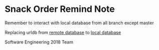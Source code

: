 # Snack Order Remind Note

Remember to interact with local database from all branch except master

Replacing urldb from [remote database](https://files.slack.com/files-pri/TC6RQHNBE-FD4817U91/image.png) to [local database](https://files.slack.com/files-pri/TC6RQHNBE-FD4B09U02/image.png)

Software Engineering 2018 Team 

